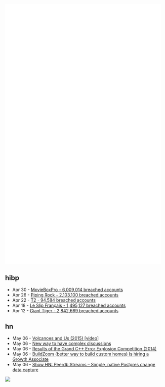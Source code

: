![Metrics](https://raw.githubusercontent.com/phixion/phixion/master/metrics.svg)

## hibp

<!--
for https://github.com/phixion/phixion/blob/main/.github/workflows/feeds.yml
-->
<!--START_SECTION:haveibeenpwnd-->
- Apr 30 - [MovieBoxPro - 6,009,014 breached accounts](https://haveibeenpwned.com/PwnedWebsites#MovieBoxPro)
- Apr 26 - [Piping Rock - 2,103,100 breached accounts](https://haveibeenpwned.com/PwnedWebsites#PipingRock)
- Apr 22 - [T2 - 94,584 breached accounts](https://haveibeenpwned.com/PwnedWebsites#T2)
- Apr 18 - [Le Slip Français - 1,495,127 breached accounts](https://haveibeenpwned.com/PwnedWebsites#LeSlipFrancais)
- Apr 12 - [Giant Tiger - 2,842,669 breached accounts](https://haveibeenpwned.com/PwnedWebsites#GiantTiger)
<!--END_SECTION:haveibeenpwnd-->

## hn

<!--
for https://github.com/phixion/phixion/blob/main/.github/workflows/feeds.yml
-->
<!--START_SECTION:hn-->
- May 06 - [Volcanoes and Us (2015) [video]](https://www.youtube.com/watch?v=GlNhaAV5NZ4)
- May 06 - [New way to have complex discussions](https://cq2.co/blog/the-best-way-to-have-complex-discussions)
- May 06 - [Results of the Grand C++ Error Explosion Competition (2014)](https://tgceec.tumblr.com/post/74534916370/results-of-the-grand-c-error-explosion)
- May 06 - [BuildZoom (better way to build custom homes) Is hiring a Growth Associate](https://jobs.lever.co/buildzoom)
- May 06 - [Show HN: Peerdb Streams – Simple, native Postgres change data capture](https://news.ycombinator.com/item?id=40276768)
<!--END_SECTION:hn-->

<!--
for https://yhype.me
-->
![](https://hit.yhype.me/github/profile?user_id=13013670)
